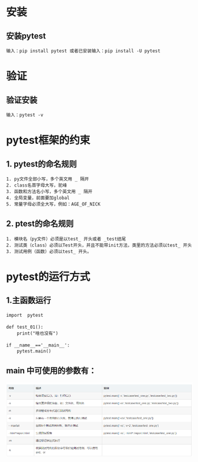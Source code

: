 #   安装
##   安装pytest
    输入：pip install pytest 或者已安装输入：pip install -U pytest 

#   验证
##   验证安装
    输入：pytest -v

#   pytest框架的约束
##   1. pytest的命名规则
    1. py文件全部小写，多个英文用 _ 隔开
    2. class名首字母大写，驼峰
    3. 函数和方法名小写，多个英文用 _ 隔开
    4. 全局变量，前面要加global
    5. 常量字母必须全大写，例如：AGE_OF_NICK

##   2. ptest的命名规则
    1. 模块名（py文件）必须是以test_ 开头或者 _test结尾
    2. 测试类（class）必须以Test开头，并且不能带init方法，类里的方法必须以test_ 开头
    3. 测试用例（函数）必须以test_ 开头。

#   pytest的运行方式
##  1.主函数运行
    import  pytest
     
    def test_01():
        print("啥也没有")
     
    if __name__=='__main__':
        pytest.main()
## main 中可使用的参数有：

![img.png](img.png)